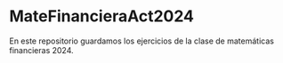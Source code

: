 # MateFinancieraAct2024
En este repositorio guardamos los ejercicios de la clase de matemáticas financieras 2024.
